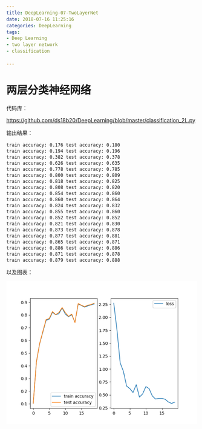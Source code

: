 ```yaml
---
title: DeepLearning-07-TwoLayerNet
date: 2018-07-16 11:25:16
categories: DeepLearning
tags:
- Deep Learning
- two layer network
- classification

---
```


# 两层分类神经网络

代码库：

https://github.com/ds18b20/DeepLearning/blob/master/classification_2L.py

输出结果：

```
train accuracy: 0.176 test accuracy: 0.180
train accuracy: 0.194 test accuracy: 0.196
train accuracy: 0.382 test accuracy: 0.378
train accuracy: 0.626 test accuracy: 0.635
train accuracy: 0.778 test accuracy: 0.785
train accuracy: 0.800 test accuracy: 0.809
train accuracy: 0.818 test accuracy: 0.825
train accuracy: 0.808 test accuracy: 0.820
train accuracy: 0.854 test accuracy: 0.860
train accuracy: 0.860 test accuracy: 0.864
train accuracy: 0.824 test accuracy: 0.832
train accuracy: 0.855 test accuracy: 0.860
train accuracy: 0.852 test accuracy: 0.852
train accuracy: 0.821 test accuracy: 0.830
train accuracy: 0.873 test accuracy: 0.878
train accuracy: 0.877 test accuracy: 0.881
train accuracy: 0.865 test accuracy: 0.871
train accuracy: 0.886 test accuracy: 0.886
train accuracy: 0.871 test accuracy: 0.878
train accuracy: 0.879 test accuracy: 0.888
```

以及图表：

![](DeepLearning-07-TwoLayerNet\TwoLayerNet.png)